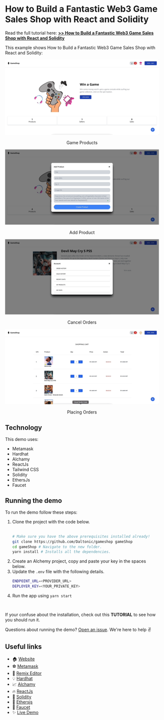 # How to Build a Fantastic Web3 Game Sales Shop with React and Solidity

Read the full tutorial here: [**>> How to Build a Fantastic Web3 Game Sales Shop with React and Solidity**](https://daltonic.github.io)

This example shows How to Build a Fantastic Web3 Game Sales Shop with React and Solidity:

![Game Shop](./screenshots/0.gif)
<center><figcaption>Game Products</figcaption></center>

![Add Product](./screenshots/1.gif)
<center><figcaption>Add Product</figcaption></center>

![Cancel Orders](./screenshots/2.gif)

<center><figcaption>Cancel Orders</figcaption></center>

![Placing Orders](./screenshots/3.gif)
<center><figcaption>Placing Orders</figcaption></center>

## Technology

This demo uses:

- Metamask
- Hardhat
- Alchamy
- ReactJs
- Tailwind CSS
- Solidity
- EthersJs
- Faucet

## Running the demo

To run the demo follow these steps:

1. Clone the project with the code below.
    ```sh

    # Make sure you have the above prerequisites installed already!
    git clone https://github.com/Daltonic/gameshop gameShop
    cd gameShop # Navigate to the new folder.
    yarn install # Installs all the dependencies.
    ```
2. Create an Alchemy project, copy and paste your key in the spaces below.
2. Update the `.env` file with the following details.
    ```sh
    ENDPOINT_URL=<PROVIDER_URL>
    DEPLOYER_KEY=<YOUR_PRIVATE_KEY>
    ```
3. Run the app using `yarn start`
<br/>

If your confuse about the installation, check out this **TUTORIAL** to see how you should run it.

Questions about running the demo? [Open an issue](https://github.com/Daltonic/gameshop/issues). We're here to help ✌️

## Useful links

- 🏠 [Website](https://daltonic.github.io/)
- ⚽ [Metamask](https://metamask.io/)
- 🚀 [Remix Editor](https://remix.ethereum.org/)
- 💡 [Hardhat](https://hardhat.org/)
- 📈 [Alchamy](https://www.alchemy.com/)
- 🔥 [ReactJs](https://reactjs.org/)
- 🐻 [Solidity](https://soliditylang.org/)
- 👀 [Ethersjs](https://docs.ethers.io/v5/)
- 🎅 [Faucet](https://goerli-faucet.pk910.de/)
- ✨ [Live Demo](https://gameshop-af682.web.app/)